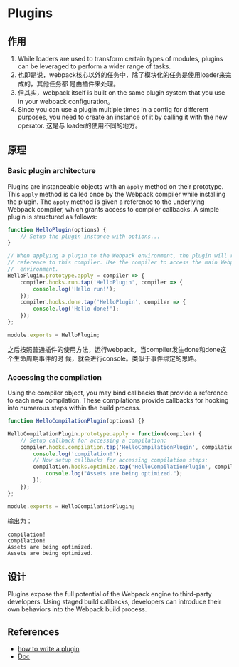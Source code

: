 # Plugins

## 作用
1. While loaders are used to transform certain types of modules, plugins can be
leveraged to perform a wider range of tasks.
2. 也即是说，webpack核心以外的任务中，除了模块化的任务是使用loader来完成的，其他任务都
是由插件来处理。
3. 但其实，webpack itself is built on the same plugin system that you use in your
 webpack configuration。
4. Since you can use a plugin multiple times in a config for different purposes,
 you need to create an instance of it by calling it with the new operator. 这是与
loader的使用不同的地方。

## 原理
### Basic plugin architecture
Plugins are instanceable objects with an `apply` method on their prototype.
This `apply` method is called once by the Webpack compiler while installing the
plugin. The `apply` method is given a reference to the underlying Webpack
compiler, which grants access to compiler callbacks. A simple plugin is
structured as follows:
```js
function HelloPlugin(options) {
    // Setup the plugin instance with options...
}

// When applying a plugin to the Webpack environment, the plugin will receive a
// reference to this compiler. Use the compiler to access the main Webpack
//  environment.
HelloPlugin.prototype.apply = compiler => {
    compiler.hooks.run.tap('HelloPlugin', compiler => {
        console.log('Hello run!');
    });
    compiler.hooks.done.tap('HelloPlugin', compiler => {
        console.log('Hello done!');
    });
};

module.exports = HelloPlugin;
```
之后按照普通插件的使用方法，运行webpack，当compiler发生done和done这个生命周期事件的时
候，就会进行console。类似于事件绑定的思路。

### Accessing the compilation
Using the compiler object, you may bind callbacks that provide a reference to
each new compilation. These compilations provide callbacks for hooking into
numerous steps within the build process.
```js
function HelloCompilationPlugin(options) {}

HelloCompilationPlugin.prototype.apply = function(compiler) {
    // Setup callback for accessing a compilation:
    compiler.hooks.compilation.tap('HelloCompilationPlugin', compilation => {
        console.log('compilation!');
        // Now setup callbacks for accessing compilation steps:
        compilation.hooks.optimize.tap('HelloCompilationPlugin', compilation => {
            console.log("Assets are being optimized.");
        });
    });
};

module.exports = HelloCompilationPlugin;
```
输出为：
```shell
compilation!
compilation!
Assets are being optimized.
Assets are being optimized.
```


## 设计
Plugins expose the full potential of the Webpack engine to third-party developers. Using staged build callbacks, developers can introduce their own behaviors into the Webpack build process.

## References
* [how to write a plugin](https://github.com/webpack/docs/wiki/how-to-write-a-plugin)
* [Doc](https://webpack.js.org/concepts/plugins/)
